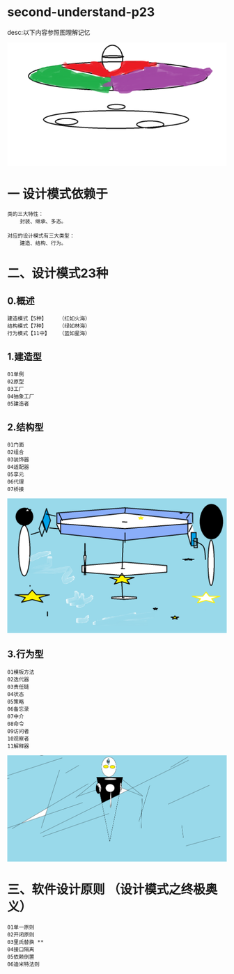 # second-understand-p23

desc:以下内容参照图理解记忆

![](./resources/总决.png)

# 一 设计模式依赖于
    类的三大特性：
        封装、继承、多态。

    对应的设计模式有三大类型：
        建造、结构、行为。
# 二、设计模式23种
## 0.概述
    建造模式【5种】    （红如火海）
    结构模式【7种】    （绿如林海）
    行为模式【11中】   （蓝如星海）

## 1.建造型
    01单例
    02原型
    03工厂
    04抽象工厂
    05建造者

## 2.结构型
    01门面
    02组合
    03装饰器
    04适配器
    05享元
    06代理
    07桥接

![](./resources/蓝之多态的行为篇.png)
## 3.行为型
    01模板方法
    02迭代器
    03责任链
    04状态
    05策略
    06备忘录
    07中介
    08命令
    09访问者
    10观察者
    11解释器

![](./resources/终道.png)
# 三、软件设计原则 （设计模式之终极奥义）
    01单一原则
    02开闭原则
    03里氏替换 **
    04接口隔离
    05依赖倒置
    06迪米特法则